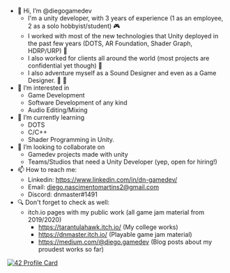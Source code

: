 - 👋 Hi, I’m @diegogamedev
  - I'm a unity developer, with 3 years of experience (1 as an employee, 2 as a solo hobbyist/student) 🎮
  - I worked with most of the new technologies that Unity deployed in the past few years (DOTS, AR Foundation, Shader Graph, HDRP/URP) 🔬
  - I also worked for clients all around the world (most projects are confidential yet though) 🤫
  - I also adventure myself as a Sound Designer and even as a Game Designer. 📘 🎹
- 👀 I’m interested in 
  - Game Development
  - Software Development of any kind
  - Audio Editing/Mixing
- 🌱 I’m currently learning
  - DOTS
  - C/C++
  - Shader Programming in Unity.
- 💞️ I’m looking to collaborate on 
  - Gamedev projects made with unity
  - Teams/Studios that need a Unity Developer (yep, open for hiring!)
- 📫 How to reach me: 
  - Linkedin: https://www.linkedin.com/in/dn-gamedev/ 
  - Email: diego.nascimentomartins2@gmail.com 
  - Discord: dnmaster#1491
- 🔍 Don't forget to check as well: 
  - itch.io pages with my public work (all game jam material from 2019/2020)
    -  https://tarantulahawk.itch.io/ (My college works)
    -  https://dnmaster.itch.io/ (Playable game jam material)
    -  https://medium.com/@diego.gamedev (Blog posts about my proudest works so far)


[![42 Profile Card](https://1337-readme.vercel.app/api/profile?cursus=42cursus&leet_logo=hide&login=dienasci)](https://github.com/mohouyizme/1337-readme)

<!---
diegogamedev/diegogamedev is a ✨ special ✨ repository because its `README.md` (this file) appears on your GitHub profile.
You can click the Preview link to take a look at your changes.
--->
